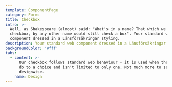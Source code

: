```yaml
---
template: ComponentPage
category: Forms
title: Checkbox
intro: >-
  Well, as Shakespeare (almost) said: "What's in a name? That which we call a
  checkbox, by any other name would still check a box". Your standard web
  component dressed in a Länsförsäkringar styling.
description: Your standard web component dressed in a Länsförsäkringar styling.
backgroundColor: '#fff'
tabs:
  - content: >-
      Our checkbox follows standard web behaviour - it is used when the user has
      do to a choice and isn't limited to only one. Not much more to say
      designwise.
    name: Design
---
```


